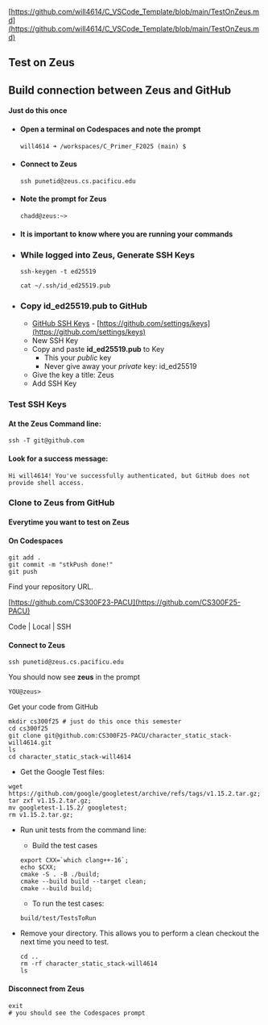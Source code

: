 [https://github.com/will4614/C_VSCode_Template/blob/main/TestOnZeus.md](https://github.com/will4614/C_VSCode_Template/blob/main/TestOnZeus.md)
## Test on Zeus


## Build connection between Zeus and GitHub 
#### Just do this once

* #### Open a terminal on Codespaces and note the prompt
  ```
  will4614 ➜ /workspaces/C_Primer_F2025 (main) $ 
  ```

* #### Connect to Zeus
  ```
  ssh punetid@zeus.cs.pacificu.edu
  ```
* #### Note the prompt for Zeus

  ```
  chadd@zeus:~> 
  ```
* #### It is important to know where you are running your commands

* ### While logged into Zeus, Generate SSH Keys

  ```
  ssh-keygen -t ed25519

  cat ~/.ssh/id_ed25519.pub
  ```
* ### Copy id_ed25519.pub to GitHub

  * [GitHub SSH Keys](https://github.com/settings/keys) - [https://github.com/settings/keys](https://github.com/settings/keys)
  * New SSH Key
  * Copy and paste **id_ed25519.pub** to Key
	  * This your *public* key
    * Never give away your *private* key: id_ed25519
  * Give the key a title: Zeus
  * Add SSH Key


### Test SSH Keys

#### At the Zeus Command line:
```
ssh -T git@github.com
```
#### Look for a success message:
```
Hi will4614! You've successfully authenticated, but GitHub does not provide shell access.
```


### Clone to Zeus from GitHub
#### Everytime you want to test on Zeus

#### On Codespaces
```
git add .
git commit -m "stkPush done!"
git push
```

Find your repository URL.

[https://github.com/CS300F23-PACU](https://github.com/CS300F25-PACU)

Code | Local | SSH

#### Connect to Zeus

```
ssh punetid@zeus.cs.pacificu.edu
```

You should now see **zeus** in the prompt

```
YOU@zeus>
```

Get your code from GitHub
```
mkdir cs300f25 # just do this once this semester
cd cs300f25
git clone git@github.com:CS300F25-PACU/character_static_stack-will4614.git
ls
cd character_static_stack-will4614
```

* Get the Google Test files:
```
wget https://github.com/google/googletest/archive/refs/tags/v1.15.2.tar.gz;
tar zxf v1.15.2.tar.gz;
mv googletest-1.15.2/ googletest;
rm v1.15.2.tar.gz;
```
* Run unit tests from the command line:
   * Build the test cases
   ```
   export CXX=`which clang++-16`;
   echo $CXX;
   cmake -S . -B ./build;
   cmake --build build --target clean;
   cmake --build build;
   ```

   * To run the test cases:
   ```
   build/test/TestsToRun
   ```
* Remove your directory. This allows you to perform a clean checkout the next time you need to test.

  ```
  cd ..
  rm -rf character_static_stack-will4614
  ls
  ```
#### Disconnect from Zeus
```
exit
# you should see the Codespaces prompt
```